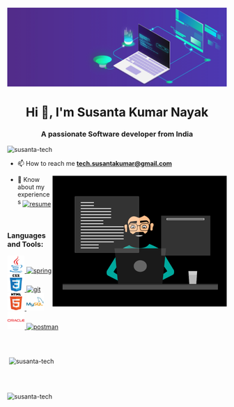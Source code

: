 

![logo](https://github.com/susanta-tech/susanta-tech/blob/main/banner-background-2.gif)
<h1 align="center" >Hi 👋, I'm Susanta Kumar Nayak</h1>
<h3 align="center">A passionate Software developer from India</h3>

<p align="left"> <img src="https://komarev.com/ghpvc/?username=susanta-tech&label=Profile%20views&color=00f030&style=plastic" alt="susanta-tech" /> </p>

- 📫 How to reach me **tech.susantakumar@gmail.com**

<img align="right" alt="coding" width="400" src="https://github.com/susanta-tech/susanta-tech/blob/main/programmer2.gif">

- 📄 Know about my experiences <a href="https://github.com/susanta-tech/susanta-tech/blob/main/SusantaCV2024.pdf" download="SusantaResume">
  <img align="middle" src="https://github.com/susanta-tech/susanta-tech/blob/main/resume-cv.avif" alt="resume" width="30" height="40">
</a>

<p align="left">
  <br/>
</p>

<h3 align="left">Languages and Tools:</h3>
<p align="left"> <a href="https://www.java.com" target="_blank" rel="noreferrer"> <img src="https://raw.githubusercontent.com/devicons/devicon/master/icons/java/java-original.svg" alt="java" width="40" height="40"/> </a><a href="https://spring.io/" target="_blank" rel="noreferrer"> <img src="https://www.vectorlogo.zone/logos/springio/springio-icon.svg" alt="spring" width="40" height="40"/> </a> <br/><a href="https://www.w3schools.com/css/" target="_blank" rel="noreferrer"> <img src="https://raw.githubusercontent.com/devicons/devicon/master/icons/css3/css3-original-wordmark.svg" alt="css3" width="40" height="40"/> </a> <a href="https://git-scm.com/" target="_blank" rel="noreferrer"> <img src="https://www.vectorlogo.zone/logos/git-scm/git-scm-icon.svg" alt="git" width="40" height="40"/> </a> <a href="https://www.w3.org/html/" target="_blank" rel="noreferrer"> <img src="https://raw.githubusercontent.com/devicons/devicon/master/icons/html5/html5-original-wordmark.svg" alt="html5" width="40" height="40"/> </a>  <a href="https://www.mysql.com/" target="_blank" rel="noreferrer"> <img src="https://raw.githubusercontent.com/devicons/devicon/master/icons/mysql/mysql-original-wordmark.svg" alt="mysql" width="40" height="40"/> </a> <a href="https://www.oracle.com/" target="_blank" rel="noreferrer"> <img src="https://raw.githubusercontent.com/devicons/devicon/master/icons/oracle/oracle-original.svg" alt="oracle" width="40" height="40"/> </a> <a href="https://postman.com" target="_blank" rel="noreferrer"> <img src="https://www.vectorlogo.zone/logos/getpostman/getpostman-icon.svg" alt="postman" width="40" height="40"/> </a>  </p>
<br/><br/>

<p>&nbsp;<img src="https://github-readme-stats.vercel.app/api?username=susanta-tech&show_icons=true&theme=dark&title_color=000000&bg_color=5e339e&hide_border=true&locale=en" alt="susanta-tech" /></p>
<br/><br/>
<p><img align="center" src="https://github-readme-streak-stats.herokuapp.com/?user=susanta-tech&theme=dark" alt="susanta-tech" /></p>
